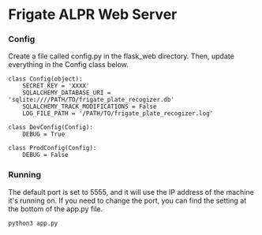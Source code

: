 # Frigate ALPR Web Server

### Config

Create a file called config.py in the flask_web directory. Then, update everything in the Config class below.

```
class Config(object):
    SECRET_KEY = 'XXXX'
    SQLALCHEMY_DATABASE_URI = 'sqlite:////PATH/TO/frigate_plate_recogizer.db'
    SQLALCHEMY_TRACK_MODIFICATIONS = False
    LOG_FILE_PATH = '/PATH/TO/frigate_plate_recogizer.log'

class DevConfig(Config):
    DEBUG = True

class ProdConfig(Config):
    DEBUG = False
```

### Running

The default port is set to 5555, and it will use the IP address of the machine it's running on. If you need to change the port, you can find the setting at the bottom of the app.py file.

```
python3 app.py
```
